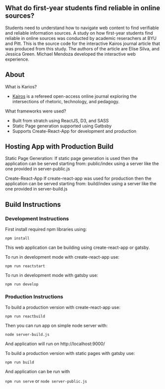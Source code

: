 
## What do first-year students find reliable in online sources?

Students need to understand how to navigate web content to find verifiable and reliable information sources. A study on how first-year students find reliable in online sources was conducted by academic reserachers at BYU and Pitt. This is the source code for the interactive Kairos journal article that was produced from this study. The authors of the article are Elise Silva, and Jessica Green. Michael Mendoza developed the interactive web experience.

## About 

What is Karios?
- [Kairos](http://kairos.technorhetoric.net/) is a refereed open-access online journal exploring the intersections of rhetoric, technology, and pedagogy.

What frameworks were used?
- Built from stratch using ReactJS, D3, and SASS
- Static Page generation supported using Gatbsby
- Supports Create-React-App for development and production

## Hosting App with Production Build

Static Page Generation:
If static page generation is used then the application can be served starting from: public/index using a server like the one provided in server-public.js

Create-React-App
If create-react-app was used for production then the application can be served starting from: build/index using a server like the one provided in server-build.js

## Build Instructions 

### Development Instructions

First install required npm libraries using:

`npm install` 

This web application can be building using create-react-app or gatsby.

To run in development mode with create-react-app use:

`npm run reactstart`

To run in development mode with gatsby use:

`npm run develop`


### Production Instructions

To build a production version with create-react-app use:

`npm run reactbuild`

Then you can run app on simple node server with:

`node server-build.js`

And application will run on http://localhost:9000/

To build a production version with static pages with gatsby use:

`npm run build`

And application can be run with 

`npm run serve` or `node server-public.js`